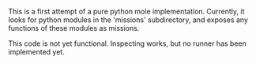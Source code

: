 This is a first attempt of a pure python mole implementation. Currently, it looks for python modules in the 'missions'
subdirectory, and exposes any functions of these modules as missions.

This code is not yet functional. Inspecting works, but no runner has been implemented yet.